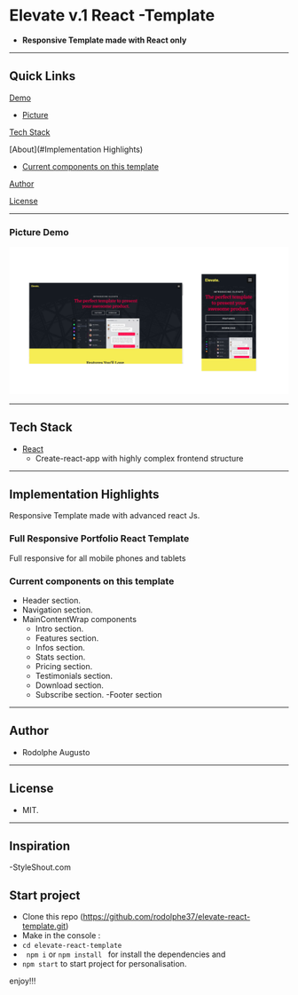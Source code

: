 # Elevate v.1 React -Template

- **Responsive Template made with React only**

---

## Quick Links

[Demo](#demo)


- [Picture](#picture-demo)

[Tech Stack](#tech-stack)

[About](#Implementation Highlights)

- [Current components on this template](#Current-components-on-this-template)

[Author](#author)

[License](#license)

---

### Picture Demo

![demopng](elevate.png)

---

## Tech Stack

- [React](https://github.com/facebook/react) 
  - Create-react-app with highly complex frontend structure
---

## Implementation Highlights

Responsive Template made with advanced react Js.

### Full Responsive Portfolio React Template

Full responsive for all mobile phones and tablets

### Current components on this template

- Header section.
- Navigation section.
- MainContentWrap components
    - Intro section.
    - Features section.
    - Infos section.
    - Stats section.
    - Pricing section.
    - Testimonials section.
    - Download section.
    - Subscribe section.
-Footer section
---

## Author

- Rodolphe Augusto

---

## License

- MIT.

---
## Inspiration

-StyleShout.com

## Start project
- Clone this repo (https://github.com/rodolphe37/elevate-react-template.git)
- Make in the console :
-    ```cd elevate-react-template```
-    ``` npm i``` or ```npm install ```
for install the dependencies and 
-    ```npm start```
to start project for personalisation.

enjoy!!!